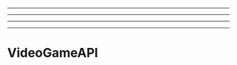 -----------------------------------------------------------
----------------------------------------------------------------------------------------------------
----------------------------------------------------------------------------------------------------
-------------------------------------------------------
# VideoGameAPI
